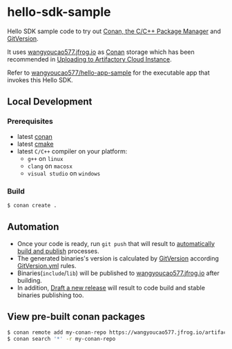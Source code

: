 # hello-sdk-sample
Hello SDK sample code to try out [Conan, the C/C++ Package Manager](https://conan.io/) and [GitVersion](https://gitversion.net/).    

It uses [wangyoucao577.jfrog.io](https://wangyoucao577.jfrog.io/) as [Conan](https://conan.io/) storage which has been recommended in [Uploading to Artifactory Cloud Instance](https://docs.conan.io/en/latest/uploading_packages/artifactory/artifactory_cloud.html).     


Refer to [wangyoucao577/hello-app-sample](https://github.com/wangyoucao577/hello-app-sample) for the executable app that invokes this Hello SDK.     

## Local Development

### Prerequisites
- latest [conan](https://docs.conan.io/en/latest/installation.html)      
- latest [cmake](https://cmake.org/)
- latest `C/C++` compiler on your platform:          
  - `g++` on `linux`
  - `clang` on `macosx`
  - `visual studio` on `windows`      


### Build
```bash
$ conan create .
```

## Automation 
- Once your code is ready, run `git push` that will result to [automatically build and publish](https://github.com/wangyoucao577/hello-sdk-sample/actions) processes.     
- The generated binaries's version is calculated by [GitVersion](https://gitversion.net/) according [GitVersion.yml](GitVersion.yml) rules.     
- Binaries(`include`/`lib`) will be published to [wangyoucao577.jfrog.io](https://wangyoucao577.jfrog.io/) after building.    
- In addition, [Draft a new release](https://github.com/wangyoucao577/hello-sdk-sample/releases/new) will result to code build and stable binaries publishing too.    

## View pre-built conan packages 
```bash
$ conan remote add my-conan-repo https://wangyoucao577.jfrog.io/artifactory/api/conan/test-conan-local
$ conan search '*' -r my-conan-repo
```

